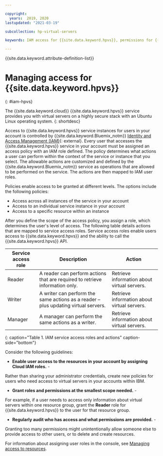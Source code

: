 ```yaml
---

copyright:
  years:  2019, 2020
lastupdated: "2021-03-19"

subcollection: hp-virtual-servers

keywords: IAM access for {{site.data.keyword.hpvs}}, permissions for {{site.data.keyword.hpvs}}, identity and access management for {{site.data.keyword.hpvs}}, roles for {{site.data.keyword.hpvs}}, actions for {{site.data.keyword.hpvs}}, assigning access for {{site.data.keyword.hpvs}}

---
```


{{site.data.keyword.attribute-definition-list}}


# Managing access for {{site.data.keyword.hpvs}}
{: #iam-hpvs}

The {{site.data.keyword.cloud}} {{site.data.keyword.hpvs}} service provides you with virtual servers on a highly secure stack with an Ubuntu Linux operating system.
{: shortdesc}

Access to {{site.data.keyword.hpvs}} service instances for users in your account is controlled by {{site.data.keyword.Bluemix_notm}} [Identity and Access Management (IAM)](https://cloud.ibm.com/docs/account?topic=account-iamoverview){: external}. Every user that accesses the {{site.data.keyword.hpvs}} service in your account must be assigned an access policy with an IAM role defined. The policy determines what actions a user can perform within the context of the service or instance that you select. The allowable actions are customized and defined by the {{site.data.keyword.Bluemix_notm}} service as operations that are allowed to be performed on the service. The actions are then mapped to IAM user roles.

Policies enable access to be granted at different levels. The options include the following policies:

* Access across all instances of the service in your account
* Access to an individual service instance in your account
* Access to a specific resource within an instance

After you define the scope of the access policy, you assign a role, which determines the user's level of access.
The following table details actions that are mapped to service access roles. Service access roles enable users access to {{site.data.keyword.hpvs}} and the ability to call the {{site.data.keyword.hpvs}} API.

| Service access role | Description | Action |
|-------|-----------------------|-------------|
| Reader | A reader can perform actions that are required to retrieve information only. | Retrieve information about virtual servers. |
| Writer | A writer can perform the same actions as a reader – plus updating virtual servers. | Retrieve information about virtual servers. |
| Manager | A manager can perform the same actions as a writer. | Retrieve information about virtual servers. |
{: caption="Table 1. IAM service access roles and actions" caption-side="bottom"}

Consider the following guidelines:

* **Enable user access to the resources in your account by assigning Cloud IAM roles.** -

Rather than sharing your administrator credentials, create new policies for users who
need access to virtual servers in your accounts within IBM.

* **Grant roles and permissions at the smallest scope needed.** -

For example, if a user needs to access only information about virtual servers within one resource group,
grant the **Reader** role for {{site.data.keyword.hpvs}} to the user for that resource
group.

* **Regularly audit who has access and what permissions are provided.** -

Granting too many permissions might unintentionally allow someone else to
provide access to other users, or to delete and create resources.

For information about assigning user roles in the console, see [Managing access to resources](https://cloud.ibm.com/docs/account?topic=account-assign-access-resources).
